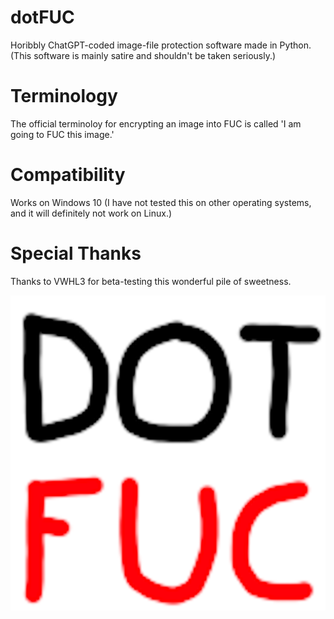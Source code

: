 # dotFUC
Horibbly ChatGPT-coded image-file protection software made in Python.
(This software is mainly satire and shouldn't be taken seriously.)

# Terminology
The official terminoloy for encrypting an image into FUC is called 'I am going to FUC this image.'

# Compatibility
Works on Windows 10 (I have not tested this on other operating systems, and it will definitely not work on Linux.)

# Special Thanks
Thanks to VWHL3 for beta-testing this wonderful pile of sweetness.

![Image](https://raw.githubusercontent.com/Aelyska/dotFUC/refs/heads/main/dotFUC-icon.png)
